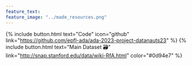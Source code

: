 ```yaml
---
feature_text: 
feature_image: "../made_resources.png"
---
```


{% include button.html text="Code" icon="github" link="https://github.com/epfl-ada/ada-2023-project-datanauts23" %}  {% include button.html text="Main Dataset 🗃" link="http://snap.stanford.edu/data/wiki-RfA.html" color="#0d94e7" %} 
